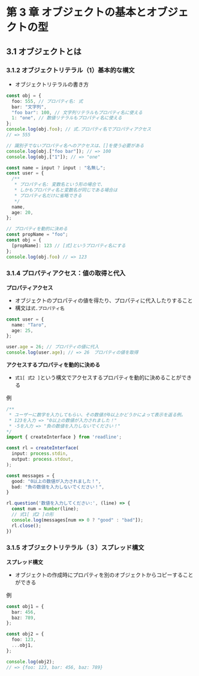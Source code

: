 # 第 3 章 オブジェクトの基本とオブジェクトの型

## 3.1 オブジェクトとは

### 3.1.2 オブジェクトリテラル（1）基本的な構文

- オブジェクトリテラルの書き方

```typescript
const obj = {
  foo: 555, // プロパティ名: 式
  bar: "文字列",
  "foo bar": 100, // 文字列リテラルもプロパティ名に使える
  1: "one", // 数値リテラルもプロパティ名に使える
};
console.log(obj.foo); // 式.プロパティ名でプロパティアクセス
// => 555

// 識別子でないプロパティ名へのアクセスは、[]を使う必要がある
console.log(obj.["foo bar"]); // => 100
console.log(obj,["1"]); // => "one"

const name = input ? input : "名無し";
const user = {
  /**
   * プロパティ名: 変数名という形の場合で、
   * しかもプロパティ名と変数名が同じである場合は
   * プロパティ名だけに省略できる
   */
  name,
  age: 20,
};

// プロパティを動的に決める
const propName = "foo";
const obj = {
  [propName]: 123 // [式]というプロパティ名にする
};
console.log(obj.foo) // => 123
```

### 3.1.4 プロパティアクセス：値の取得と代入

**プロパティアクセス**

- オブジェクトのプロパティの値を得たり、プロパティに代入したりすること
- 構文は`式.プロパティ名`

```typescript
const user = {
  name: "Taro",
  age: 25,
};

user.age = 26; // プロパティの値に代入
console.log(user.age); // => 26　プロパティの値を取得
```

**アクセスするプロパティを動的に決める**

- `式1[ 式2 ]`という構文でアクセスするプロパティを動的に決めることができる

例

```typescript
/**
 * ユーザーに数字を入力してもらい、その数値が0以上かどうかによって表示を返る例。
 * 123を入力 => "0以上の数値が入力されました！"
 * -5を入力 => "負の数値を入力しないでください！"
*/
import { createInterface } from 'readline';

const rl = createInterface(
  input: process.stdin,
  output: process.stdout,
);

const messages = {
  good: "0以上の数値が入力されました！",
  bad: "負の数値を入力しないでください！",
}

rl.question('数値を入力してください:', (line) => {
  const num = Number(line);
  // 式1[ 式2 ]の形
  console.log(messages[num => 0 ? "good" : "bad"]);
  rl.close();
})
```

### 3.1.5 オブジェクトリテラル（３）スプレッド構文

**スプレッド構文**

- オブジェクトの作成時にプロパティを別のオブジェクトからコピーすることができる

例

```typescript
const obj1 = {
  bar: 456,
  baz: 789,
};

const obj2 = {
  foo: 123,
  ...obj1,
};

console.log(obj2);
// => {foo: 123, bar: 456, baz: 789}
```
